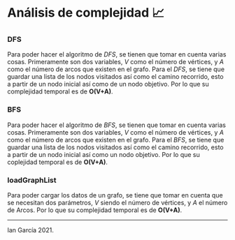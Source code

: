 # Análisis de complejidad 📈

### DFS

Para poder hacer el algoritmo de *DFS*, se tienen que tomar en cuenta varias cosas. Primeramente son dos variables, *V* como el número de vértices, y *A* como el número de arcos que existen en el grafo. Para el *DFS*, se tiene que guardar una lista de los nodos visitados así como el camino recorrido, esto a partir de un nodo inicial así como de un nodo objetivo. Por lo que su complejidad temporal es de **O(V+A)**.

### BFS

Para poder hacer el algoritmo de *BFS*, se tienen que tomar en cuenta varias cosas. Primeramente son dos variables, *V* como el número de vértices, y *A* como el número de arcos que existen en el grafo. Para el *BFS*, se tiene que guardar una lista de los nodos visitados así como el camino recorrido, esto a partir de un nodo inicial así como un nodo objetivo. Por lo que su coplejidad temporal es de **O(V+A)**.

### loadGraphList

Para poder cargar los datos de un grafo, se tiene que tomar en cuenta que se necesitan dos parámetros, *V* siendo el número de vértices, y *A* el número de Arcos. Por lo que su complejidad temporal es de **O(V+A)**.

---

Ian García 2021.